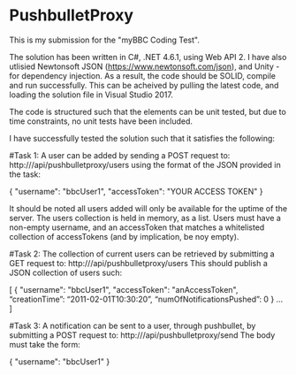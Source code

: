 # PushbulletProxy

This is my submission for the "myBBC Coding Test".

The solution has been written in C#, .NET 4.6.1, using Web API 2. I have also utlisied Newtonsoft JSON (https://www.newtonsoft.com/json), and Unity - for dependency injection. As a result, the code should be SOLID, compile and run successfully. This can be acheived by pulling the latest code, and loading the solution file in Visual Studio 2017.

The code is structured such that the elements can be unit tested, but due to time constraints, no unit tests have been included.

I have successfully tested the solution such that it satisfies the following:

#Task 1: 
A user can be added by sending a POST request to: http://<DOMAIN>/api/pushbulletproxy/users
using the format of the JSON provided in the task:
  
{
  "username": "bbcUser1",
  "accessToken": "YOUR ACCESS TOKEN"
}

It should be noted all users added will only be available for the uptime of the server. The users collection is held in memory, as a list. Users must have a non-empty username, and an accessToken that matches a whitelisted collection of accessTokens (and by implication, be noy empty).

#Task 2:
The collection of current users can be retrieved by submitting a GET request to: http://<DOMAIN>/api/pushbulletproxy/users
This should publish a JSON collection of users such:

[
{
"username": "bbcUser1",
"accessToken": "anAccessToken",
“creationTime”: “2011-02-01T10:30:20”,
“numOfNotificationsPushed”: 0
}
...
]

#Task 3: 
A notification can be sent to a user, through pushbullet, by submitting a POST request to: http://<DOMAIN>/api/pushbulletproxy/send
The body must take the form:
  
{
  "username": "bbcUser1"
}
